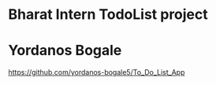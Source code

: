 # Bharat Intern  TodoList project
# Yordanos Bogale
https://github.com/yordanos-bogale5/To_Do_List_App
